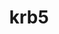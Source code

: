 ---
title: "krb5"
layout: cache
categories: [package, develop]
meta: {"compilers": ["apple-clang@16.0.0", "gcc@10.5.0", "gcc@11.1.0", "gcc@11.4.0", "gcc@12.3.0", "gcc@12.4.0", "gcc@13.2.0", "gcc@13.3.0", "gcc@7.3.1", "gcc@7.5.0", "intel-oneapi-compilers@2024.1.0", "intel-oneapi-compilers@2025.1.0"], "num_specs": 236, "num_specs_by_stack": {"aws-pcluster-neoverse_v1": 13, "aws-pcluster-x86_64_v4": 39, "build_systems": 11, "data-vis-sdk": 11, "developer-tools-aarch64-linux-gnu": 11, "developer-tools-darwin": 10, "developer-tools-x86_64_v3-linux-gnu": 11, "e4s": 11, "e4s-neoverse-v2": 11, "e4s-oneapi": 13, "e4s-rocm-external": 11, "hep": 11, "ml-darwin-aarch64-mps": 10, "ml-linux-aarch64-cpu": 11, "ml-linux-aarch64-cuda": 11, "ml-linux-x86_64-cpu": 11, "ml-linux-x86_64-cuda": 11, "ml-linux-x86_64-rocm": 11, "radiuss": 11, "radiuss-aws": 22, "radiuss-aws-aarch64": 40, "root": 236, "tutorial": 22}, "oss": ["amzn2", "centos7", "rhel8", "sequoia", "ubuntu18.04", "ubuntu20.04", "ubuntu22.04", "ubuntu24.04"], "platforms": ["darwin", "linux"], "stacks": ["aws-pcluster-neoverse_v1", "aws-pcluster-x86_64_v4", "build_systems", "data-vis-sdk", "developer-tools-aarch64-linux-gnu", "developer-tools-darwin", "developer-tools-x86_64_v3-linux-gnu", "e4s", "e4s-neoverse-v2", "e4s-oneapi", "e4s-rocm-external", "hep", "ml-darwin-aarch64-mps", "ml-linux-aarch64-cpu", "ml-linux-aarch64-cuda", "ml-linux-x86_64-cpu", "ml-linux-x86_64-cuda", "ml-linux-x86_64-rocm", "radiuss", "radiuss-aws", "radiuss-aws-aarch64", "root", "tutorial"], "targets": ["aarch64", "neoverse_v1", "neoverse_v2", "x86_64_v3", "x86_64_v4"], "versions": ["1.21.3"]}
spec_details: [{"compiler": "intel-oneapi-compilers@2024.1.0", "hash": "22icrfftku3pnm4e3zh5xdjuwrb4edbk", "os": "amzn2", "platform": "linux", "size": "-", "stacks": ["aws-pcluster-x86_64_v4", "root"], "target": "x86_64_v4", "variants": ["build_system=autotools", "+shared"], "versions": ["1.21.3"]}, {"compiler": "gcc@7.3.1", "hash": "2djaimg7vjghmjfk4jvtphg6jhvwl7dx", "os": "amzn2", "platform": "linux", "size": "-", "stacks": ["radiuss-aws", "root"], "target": "x86_64_v3", "variants": ["build_system=autotools", "+shared"], "versions": ["1.21.3"]}, {"compiler": "gcc@7.3.1", "hash": "2enanblxg4wzat4hwzhlplmuualsqu3m", "os": "amzn2", "platform": "linux", "size": "-", "stacks": ["radiuss-aws", "root"], "target": "x86_64_v3", "variants": ["build_system=autotools", "+shared"], "versions": ["1.21.3"]}, {"compiler": "apple-clang@16.0.0", "hash": "2kyrq2ahgdnwwfb5qoivpaf37d2e2rkm", "os": "sequoia", "platform": "darwin", "size": "-", "stacks": ["developer-tools-darwin", "ml-darwin-aarch64-mps", "root"], "target": "aarch64", "variants": ["build_system=autotools", "+shared"], "versions": ["1.21.3"]}, {"compiler": "gcc@13.2.0", "hash": "2taa2s273zmvo5yry4kphqth5q5p25di", "os": "ubuntu24.04", "platform": "linux", "size": "-", "stacks": ["ml-linux-x86_64-cpu", "ml-linux-x86_64-cuda", "ml-linux-x86_64-rocm", "root"], "target": "x86_64_v3", "variants": ["build_system=autotools", "+shared"], "versions": ["1.21.3"]}, {"compiler": "gcc@13.3.0", "hash": "2wti5p235twsysyfzqnqdypuawwmpqkw", "os": "rhel8", "platform": "linux", "size": "-", "stacks": ["developer-tools-aarch64-linux-gnu", "root"], "target": "aarch64", "variants": ["build_system=autotools", "+shared"], "versions": ["1.21.3"]}, {"compiler": "gcc@7.3.1", "hash": "32fs2srgojgycn25z2kdoqs4wtu62plt", "os": "amzn2", "platform": "linux", "size": "-", "stacks": ["radiuss-aws-aarch64", "root"], "target": "aarch64", "variants": ["build_system=autotools", "+shared"], "versions": ["1.21.3"]}, {"compiler": "gcc@13.2.0", "hash": "335gqsszmrec6yqzrzn5ernf6wnjr6tx", "os": "ubuntu24.04", "platform": "linux", "size": "-", "stacks": ["ml-linux-x86_64-cpu", "ml-linux-x86_64-cuda", "ml-linux-x86_64-rocm", "root"], "target": "x86_64_v3", "variants": ["build_system=autotools", "+shared"], "versions": ["1.21.3"]}, {"compiler": "gcc@11.4.0", "hash": "34tbjsiraywevsalnv75w3cq7ipmxluz", "os": "ubuntu22.04", "platform": "linux", "size": "-", "stacks": ["e4s", "e4s-rocm-external", "hep", "root", "tutorial"], "target": "x86_64_v3", "variants": ["build_system=autotools", "+shared"], "versions": ["1.21.3"]}, {"compiler": "intel-oneapi-compilers@2024.1.0", "hash": "3byls4vucspoodq36agz3laniljlr5yv", "os": "amzn2", "platform": "linux", "size": "-", "stacks": ["aws-pcluster-x86_64_v4", "root"], "target": "x86_64_v3", "variants": ["build_system=autotools", "+shared"], "versions": ["1.21.3"]}, {"compiler": "intel-oneapi-compilers@2024.1.0", "hash": "3gde6i5f44qv77f5s2lvbdpfksxyoxqq", "os": "amzn2", "platform": "linux", "size": "-", "stacks": ["aws-pcluster-x86_64_v4", "root"], "target": "x86_64_v3", "variants": ["build_system=autotools", "+shared"], "versions": ["1.21.3"]}, {"compiler": "gcc@7.3.1", "hash": "3omkd5s3mcnxdjo4jnobqublacw23hdt", "os": "amzn2", "platform": "linux", "size": "-", "stacks": ["radiuss-aws", "root"], "target": "x86_64_v3", "variants": ["build_system=autotools", "+shared"], "versions": ["1.21.3"]}, {"compiler": "apple-clang@16.0.0", "hash": "3pfqoyb2cowvvdetpm7e5u7aclxjy7ab", "os": "sequoia", "platform": "darwin", "size": "-", "stacks": ["developer-tools-darwin", "ml-darwin-aarch64-mps", "root"], "target": "aarch64", "variants": ["build_system=autotools", "+shared"], "versions": ["1.21.3"]}, {"compiler": "apple-clang@16.0.0", "hash": "3pn7xq2eg3kbmuyvwtzbratxxrkzxkes", "os": "sequoia", "platform": "darwin", "size": "-", "stacks": ["developer-tools-darwin", "ml-darwin-aarch64-mps", "root"], "target": "aarch64", "variants": ["build_system=autotools", "+shared"], "versions": ["1.21.3"]}, {"compiler": "gcc@11.1.0", "hash": "3tgyrwhsihl7ch5uy6v5wph5erlg4h5e", "os": "ubuntu20.04", "platform": "linux", "size": "-", "stacks": ["data-vis-sdk", "root"], "target": "x86_64_v3", "variants": ["build_system=autotools", "+shared"], "versions": ["1.21.3"]}, {"compiler": "gcc@10.5.0", "hash": "3uym5d33gfkqggf2djyw6nwr2w7jwker", "os": "centos7", "platform": "linux", "size": "-", "stacks": ["developer-tools-x86_64_v3-linux-gnu", "root"], "target": "x86_64_v3", "variants": ["build_system=autotools", "+shared"], "versions": ["1.21.3"]}, {"compiler": "gcc@12.3.0", "hash": "3yakwd5xwad7i4mbbf4ssn6rpkno3ikh", "os": "ubuntu22.04", "platform": "linux", "size": "-", "stacks": ["root", "tutorial"], "target": "x86_64_v3", "variants": ["build_system=autotools", "+shared"], "versions": ["1.21.3"]}, {"compiler": "gcc@13.3.0", "hash": "3ybqmfrzxffhlpdobdqz6d2e5dti2e3f", "os": "rhel8", "platform": "linux", "size": "-", "stacks": ["developer-tools-aarch64-linux-gnu", "root"], "target": "aarch64", "variants": ["build_system=autotools", "+shared"], "versions": ["1.21.3"]}, {"compiler": "gcc@12.4.0", "hash": "3zds3yvxunzwjnxgh6aiynxv5igyts6x", "os": "amzn2", "platform": "linux", "size": "-", "stacks": ["aws-pcluster-neoverse_v1", "root"], "target": "neoverse_v1", "variants": ["build_system=autotools", "+shared"], "versions": ["1.21.3"]}, {"compiler": "gcc@13.3.0", "hash": "4ica7qeuifuzyxnw4224qds3hiv5fafg", "os": "rhel8", "platform": "linux", "size": "-", "stacks": ["developer-tools-aarch64-linux-gnu", "root"], "target": "aarch64", "variants": ["build_system=autotools", "+shared"], "versions": ["1.21.3"]}, {"compiler": "gcc@11.1.0", "hash": "4lm2joykpnnaa7ycg7h325fzuvla7dlh", "os": "ubuntu20.04", "platform": "linux", "size": "-", "stacks": ["data-vis-sdk", "root"], "target": "x86_64_v3", "variants": ["build_system=autotools", "+shared"], "versions": ["1.21.3"]}, {"compiler": "gcc@10.5.0", "hash": "4mpovd6bqudpyvrb5a6jyxyihxupd7xc", "os": "centos7", "platform": "linux", "size": "-", "stacks": ["developer-tools-x86_64_v3-linux-gnu", "root"], "target": "x86_64_v3", "variants": ["build_system=autotools", "+shared"], "versions": ["1.21.3"]}, {"compiler": "gcc@7.3.1", "hash": "4nfwtzbc53rgzb3xct2ghyjzrzuak3wy", "os": "amzn2", "platform": "linux", "size": "-", "stacks": ["radiuss-aws-aarch64", "root"], "target": "aarch64", "variants": ["build_system=autotools", "+shared"], "versions": ["1.21.3"]}, {"compiler": "gcc@7.3.1", "hash": "4u42ftbd627wcsoabi26jtk7vafrgxo7", "os": "amzn2", "platform": "linux", "size": "-", "stacks": ["radiuss-aws", "root"], "target": "x86_64_v3", "variants": ["build_system=autotools", "+shared"], "versions": ["1.21.3"]}, {"compiler": "intel-oneapi-compilers@2024.1.0", "hash": "4v7bztjdrjymagma4heisth3m4pmvdxx", "os": "amzn2", "platform": "linux", "size": "-", "stacks": ["aws-pcluster-x86_64_v4", "root"], "target": "x86_64_v3", "variants": ["build_system=autotools", "+shared"], "versions": ["1.21.3"]}, {"compiler": "apple-clang@16.0.0", "hash": "4vjw3qhjgelum7aceod4paqa6qlxbpju", "os": "sequoia", "platform": "darwin", "size": "-", "stacks": ["developer-tools-darwin", "ml-darwin-aarch64-mps", "root"], "target": "aarch64", "variants": ["build_system=autotools", "+shared"], "versions": ["1.21.3"]}, {"compiler": "gcc@7.5.0", "hash": "5bj6yj7lpavammob6e4nqxsnwuyjdpd2", "os": "ubuntu18.04", "platform": "linux", "size": "-", "stacks": ["build_systems", "radiuss", "root"], "target": "x86_64_v3", "variants": ["build_system=autotools", "+shared"], "versions": ["1.21.3"]}, {"compiler": "gcc@7.3.1", "hash": "5dahdwi7hkzz45gfkfoeqqxzfecff4xe", "os": "amzn2", "platform": "linux", "size": "-", "stacks": ["radiuss-aws-aarch64", "root"], "target": "aarch64", "variants": ["build_system=autotools", "+shared"], "versions": ["1.21.3"]}, {"compiler": "gcc@7.3.1", "hash": "5khnjonodr2f6inrvv2me72bpcef4lgi", "os": "amzn2", "platform": "linux", "size": "-", "stacks": ["radiuss-aws", "root"], "target": "x86_64_v3", "variants": ["build_system=autotools", "+shared"], "versions": ["1.21.3"]}, {"compiler": "gcc@7.3.1", "hash": "5krnxg7idc3ixzvajylpvtfq4zxcpbgu", "os": "amzn2", "platform": "linux", "size": "-", "stacks": ["radiuss-aws-aarch64", "root"], "target": "aarch64", "variants": ["build_system=autotools", "+shared"], "versions": ["1.21.3"]}, {"compiler": "gcc@7.3.1", "hash": "5mcdxeedlnhrshbnbpuxvkqbdveypsrg", "os": "amzn2", "platform": "linux", "size": "-", "stacks": ["radiuss-aws-aarch64", "root"], "target": "aarch64", "variants": ["build_system=autotools", "+shared"], "versions": ["1.21.3"]}, {"compiler": "gcc@13.2.0", "hash": "5wq3lbbttr3zyo7rxrmm2hxw5s6m2oe5", "os": "ubuntu24.04", "platform": "linux", "size": "-", "stacks": ["ml-linux-x86_64-cpu", "ml-linux-x86_64-cuda", "ml-linux-x86_64-rocm", "root"], "target": "x86_64_v3", "variants": ["build_system=autotools", "+shared"], "versions": ["1.21.3"]}, {"compiler": "gcc@13.2.0", "hash": "5ygxj6uhoit2xds3ukm6m43cijun5yyc", "os": "ubuntu24.04", "platform": "linux", "size": "-", "stacks": ["ml-linux-aarch64-cpu", "ml-linux-aarch64-cuda", "root"], "target": "aarch64", "variants": ["build_system=autotools", "+shared"], "versions": ["1.21.3"]}, {"compiler": "intel-oneapi-compilers@2024.1.0", "hash": "6avu76do5a4mgg3da63bfefdyvqg7rhf", "os": "amzn2", "platform": "linux", "size": "-", "stacks": ["aws-pcluster-x86_64_v4", "root"], "target": "x86_64_v4", "variants": ["build_system=autotools", "+shared"], "versions": ["1.21.3"]}, {"compiler": "intel-oneapi-compilers@2024.1.0", "hash": "6azpdxppwexp3kkheyssodiltjgh7347", "os": "amzn2", "platform": "linux", "size": "-", "stacks": ["aws-pcluster-x86_64_v4", "root"], "target": "x86_64_v3", "variants": ["build_system=autotools", "+shared"], "versions": ["1.21.3"]}, {"compiler": "gcc@11.1.0", "hash": "6cgkcx556wsb5rhpev4vpzqybpb5ljj6", "os": "ubuntu20.04", "platform": "linux", "size": "-", "stacks": ["data-vis-sdk", "root"], "target": "x86_64_v3", "variants": ["build_system=autotools", "+shared"], "versions": ["1.21.3"]}, {"compiler": "intel-oneapi-compilers@2024.1.0", "hash": "6dztphrf3dyulpsrvf5yo36nodpfehb7", "os": "amzn2", "platform": "linux", "size": "-", "stacks": ["aws-pcluster-x86_64_v4", "root"], "target": "x86_64_v3", "variants": ["build_system=autotools", "+shared"], "versions": ["1.21.3"]}, {"compiler": "gcc@12.3.0", "hash": "6eqvmfoq3kkcgjnrivmv67ktr25y2wry", "os": "ubuntu22.04", "platform": "linux", "size": "-", "stacks": ["root", "tutorial"], "target": "x86_64_v3", "variants": ["build_system=autotools", "+shared"], "versions": ["1.21.3"]}, {"compiler": "gcc@10.5.0", "hash": "6eyrmgx3syrmjrw6xf23emaautgn375w", "os": "centos7", "platform": "linux", "size": "-", "stacks": ["developer-tools-x86_64_v3-linux-gnu", "root"], "target": "x86_64_v3", "variants": ["build_system=autotools", "+shared"], "versions": ["1.21.3"]}, {"compiler": "gcc@7.3.1", "hash": "6hdicurd5hhbn23wt426bgv2qt6obfd7", "os": "amzn2", "platform": "linux", "size": "-", "stacks": ["radiuss-aws-aarch64", "root"], "target": "aarch64", "variants": ["build_system=autotools", "+shared"], "versions": ["1.21.3"]}, {"compiler": "gcc@7.3.1", "hash": "6sk2n54thu6fizaouhvii76bed5qzuuo", "os": "amzn2", "platform": "linux", "size": "-", "stacks": ["radiuss-aws", "root"], "target": "x86_64_v3", "variants": ["build_system=autotools", "+shared"], "versions": ["1.21.3"]}, {"compiler": "gcc@10.5.0", "hash": "6tdkj6ytmlpmtsdg5dx2jlmwk2gjkedg", "os": "centos7", "platform": "linux", "size": "-", "stacks": ["developer-tools-x86_64_v3-linux-gnu", "root"], "target": "x86_64_v3", "variants": ["build_system=autotools", "+shared"], "versions": ["1.21.3"]}, {"compiler": "gcc@7.3.1", "hash": "6vpmzxjfzobrkxdego56wv44sbkes7v6", "os": "amzn2", "platform": "linux", "size": "-", "stacks": ["radiuss-aws-aarch64", "root"], "target": "aarch64", "variants": ["build_system=autotools", "+shared"], "versions": ["1.21.3"]}, {"compiler": "intel-oneapi-compilers@2025.1.0", "hash": "72fw3wsfqe6opcwdwbygzdhistac326c", "os": "ubuntu22.04", "platform": "linux", "size": "-", "stacks": ["e4s-oneapi", "root"], "target": "x86_64_v3", "variants": ["build_system=autotools", "+shared"], "versions": ["1.21.3"]}, {"compiler": "gcc@7.3.1", "hash": "756oxkupnz5jrdua3dhycc6lslgw3frw", "os": "amzn2", "platform": "linux", "size": "-", "stacks": ["radiuss-aws-aarch64", "root"], "target": "aarch64", "variants": ["build_system=autotools", "+shared"], "versions": ["1.21.3"]}, {"compiler": "gcc@7.3.1", "hash": "75qcc6tfz42lr5le4bvmiiwgmq7xwmlq", "os": "amzn2", "platform": "linux", "size": "-", "stacks": ["radiuss-aws-aarch64", "root"], "target": "aarch64", "variants": ["build_system=autotools", "+shared"], "versions": ["1.21.3"]}, {"compiler": "gcc@10.5.0", "hash": "7cb64yidrbu6zhsyi2uj6cbhyqriu7vo", "os": "centos7", "platform": "linux", "size": "-", "stacks": ["developer-tools-x86_64_v3-linux-gnu", "root"], "target": "x86_64_v3", "variants": ["build_system=autotools", "+shared"], "versions": ["1.21.3"]}, {"compiler": "gcc@11.4.0", "hash": "7dt2qtauiomjhzhcg6zvga2gi3ioo6cq", "os": "ubuntu22.04", "platform": "linux", "size": "-", "stacks": ["e4s", "e4s-rocm-external", "hep", "root", "tutorial"], "target": "x86_64_v3", "variants": ["build_system=autotools", "+shared"], "versions": ["1.21.3"]}, {"compiler": "gcc@7.3.1", "hash": "7du7eikpwsg6y7d6zinerbqbdaox3f52", "os": "amzn2", "platform": "linux", "size": "-", "stacks": ["radiuss-aws-aarch64", "root"], "target": "aarch64", "variants": ["build_system=autotools", "+shared"], "versions": ["1.21.3"]}, {"compiler": "gcc@13.2.0", "hash": "7e636j3a2mstvfxkwu6lrx4vev5zsyrr", "os": "ubuntu24.04", "platform": "linux", "size": "-", "stacks": ["ml-linux-aarch64-cpu", "ml-linux-aarch64-cuda", "root"], "target": "aarch64", "variants": ["build_system=autotools", "+shared"], "versions": ["1.21.3"]}, {"compiler": "gcc@11.1.0", "hash": "7fak7iufpg33dhipn7s573zsynyoja6g", "os": "ubuntu20.04", "platform": "linux", "size": "-", "stacks": ["data-vis-sdk", "root"], "target": "x86_64_v3", "variants": ["build_system=autotools", "+shared"], "versions": ["1.21.3"]}, {"compiler": "gcc@12.4.0", "hash": "7fv4aelrgv7br5jq62jmyqiz3wpybbz5", "os": "amzn2", "platform": "linux", "size": "-", "stacks": ["aws-pcluster-neoverse_v1", "root"], "target": "neoverse_v1", "variants": ["build_system=autotools", "+shared"], "versions": ["1.21.3"]}, {"compiler": "gcc@7.5.0", "hash": "7gadrwtbkapqbsev4tf2eqes3huqcfta", "os": "ubuntu18.04", "platform": "linux", "size": "-", "stacks": ["build_systems", "radiuss", "root"], "target": "x86_64_v3", "variants": ["build_system=autotools", "+shared"], "versions": ["1.21.3"]}, {"compiler": "intel-oneapi-compilers@2024.1.0", "hash": "7l3pyy43on7uohb6psbj7xa3wrmimy7q", "os": "amzn2", "platform": "linux", "size": "-", "stacks": ["aws-pcluster-x86_64_v4", "root"], "target": "x86_64_v4", "variants": ["build_system=autotools", "+shared"], "versions": ["1.21.3"]}, {"compiler": "gcc@12.4.0", "hash": "7of3bm7tqtvqgaloy6vbr3isl24423tz", "os": "amzn2", "platform": "linux", "size": "-", "stacks": ["aws-pcluster-neoverse_v1", "root"], "target": "neoverse_v1", "variants": ["build_system=autotools", "+shared"], "versions": ["1.21.3"]}, {"compiler": "gcc@11.4.0", "hash": "ad3q74y6vqekvobpi2es5vex6rweioaj", "os": "ubuntu22.04", "platform": "linux", "size": "-", "stacks": ["e4s", "e4s-rocm-external", "hep", "root", "tutorial"], "target": "x86_64_v3", "variants": ["build_system=autotools", "+shared"], "versions": ["1.21.3"]}, {"compiler": "intel-oneapi-compilers@2025.1.0", "hash": "afd7xcht75x7tjctmwcvcmlhzt5hn2gz", "os": "ubuntu22.04", "platform": "linux", "size": "-", "stacks": ["e4s-oneapi", "root"], "target": "x86_64_v3", "variants": ["build_system=autotools", "+shared"], "versions": ["1.21.3"]}, {"compiler": "gcc@7.3.1", "hash": "ag7v7aiix7d64owhji3mu4n7qkzbnsow", "os": "amzn2", "platform": "linux", "size": "-", "stacks": ["radiuss-aws", "root"], "target": "x86_64_v3", "variants": ["build_system=autotools", "+shared"], "versions": ["1.21.3"]}, {"compiler": "intel-oneapi-compilers@2024.1.0", "hash": "aihqkt4b3npe7iojyvfoevlhjpu5rilv", "os": "amzn2", "platform": "linux", "size": "-", "stacks": ["aws-pcluster-x86_64_v4", "root"], "target": "x86_64_v3", "variants": ["build_system=autotools", "+shared"], "versions": ["1.21.3"]}, {"compiler": "gcc@12.3.0", "hash": "b7bnfdvbsux7yape4nqwxxugyhocu6fv", "os": "ubuntu22.04", "platform": "linux", "size": "-", "stacks": ["root", "tutorial"], "target": "x86_64_v3", "variants": ["build_system=autotools", "+shared"], "versions": ["1.21.3"]}, {"compiler": "gcc@7.5.0", "hash": "bdnekzz3cqd4n5uj2pdzwzs2yl44f2fb", "os": "ubuntu18.04", "platform": "linux", "size": "-", "stacks": ["build_systems", "radiuss", "root"], "target": "x86_64_v3", "variants": ["build_system=autotools", "+shared"], "versions": ["1.21.3"]}, {"compiler": "gcc@7.3.1", "hash": "bilt4x3ekt4sq2gjq7wontwj7ctexlly", "os": "amzn2", "platform": "linux", "size": "-", "stacks": ["radiuss-aws-aarch64", "root"], "target": "aarch64", "variants": ["build_system=autotools", "+shared"], "versions": ["1.21.3"]}, {"compiler": "gcc@7.3.1", "hash": "bn7awt7fizx55vwktnb6vllnexa3b4qk", "os": "amzn2", "platform": "linux", "size": "-", "stacks": ["radiuss-aws-aarch64", "root"], "target": "aarch64", "variants": ["build_system=autotools", "+shared"], "versions": ["1.21.3"]}, {"compiler": "gcc@11.4.0", "hash": "bs7haiwapxm5hcyu2rwwopf7ig56g756", "os": "ubuntu22.04", "platform": "linux", "size": "-", "stacks": ["e4s", "e4s-rocm-external", "hep", "root", "tutorial"], "target": "x86_64_v3", "variants": ["build_system=autotools", "+shared"], "versions": ["1.21.3"]}, {"compiler": "intel-oneapi-compilers@2024.1.0", "hash": "bwaijfb7rw4rwtwapq3es56z5zffae2l", "os": "amzn2", "platform": "linux", "size": "-", "stacks": ["aws-pcluster-x86_64_v4", "root"], "target": "x86_64_v3", "variants": ["build_system=autotools", "+shared"], "versions": ["1.21.3"]}, {"compiler": "gcc@7.3.1", "hash": "byc3itijbt27bza233gta7j5l3tv5e5v", "os": "amzn2", "platform": "linux", "size": "-", "stacks": ["radiuss-aws-aarch64", "root"], "target": "aarch64", "variants": ["build_system=autotools", "+shared"], "versions": ["1.21.3"]}, {"compiler": "gcc@7.3.1", "hash": "bzzaehlqhv54kywutkggdb7mvagepsxm", "os": "amzn2", "platform": "linux", "size": "-", "stacks": ["radiuss-aws-aarch64", "root"], "target": "aarch64", "variants": ["build_system=autotools", "+shared"], "versions": ["1.21.3"]}, {"compiler": "gcc@7.5.0", "hash": "c5wmel6fwskajweksmtrck4bfey27xct", "os": "ubuntu18.04", "platform": "linux", "size": "-", "stacks": ["build_systems", "radiuss", "root"], "target": "x86_64_v3", "variants": ["build_system=autotools", "+shared"], "versions": ["1.21.3"]}, {"compiler": "gcc@12.4.0", "hash": "ccltcwqiigtutx2t356v4kdr24xqgwse", "os": "amzn2", "platform": "linux", "size": "-", "stacks": ["aws-pcluster-neoverse_v1", "root"], "target": "neoverse_v1", "variants": ["build_system=autotools", "+shared"], "versions": ["1.21.3"]}, {"compiler": "gcc@13.2.0", "hash": "cggv72ksinudbappob6icztl3f2dkivf", "os": "ubuntu24.04", "platform": "linux", "size": "-", "stacks": ["ml-linux-aarch64-cpu", "ml-linux-aarch64-cuda", "root"], "target": "aarch64", "variants": ["build_system=autotools", "+shared"], "versions": ["1.21.3"]}, {"compiler": "gcc@11.4.0", "hash": "ckbrqkmvvz3sda2zq6li2bmqr45xf7h7", "os": "ubuntu22.04", "platform": "linux", "size": "-", "stacks": ["e4s", "e4s-rocm-external", "hep", "root", "tutorial"], "target": "x86_64_v3", "variants": ["build_system=autotools", "+shared"], "versions": ["1.21.3"]}, {"compiler": "gcc@13.2.0", "hash": "ckz2xul6dzka22h3qsdprvd33xpy6jdc", "os": "ubuntu24.04", "platform": "linux", "size": "-", "stacks": ["ml-linux-aarch64-cpu", "ml-linux-aarch64-cuda", "root"], "target": "aarch64", "variants": ["build_system=autotools", "+shared"], "versions": ["1.21.3"]}, {"compiler": "gcc@13.2.0", "hash": "cmywh627lgeu5qm4sbjtlzcgxgbd4rry", "os": "ubuntu24.04", "platform": "linux", "size": "-", "stacks": ["ml-linux-aarch64-cpu", "ml-linux-aarch64-cuda", "root"], "target": "aarch64", "variants": ["build_system=autotools", "+shared"], "versions": ["1.21.3"]}, {"compiler": "intel-oneapi-compilers@2024.1.0", "hash": "cowuurpsp2vimyqz6zpdxqw3stsooy4u", "os": "amzn2", "platform": "linux", "size": "-", "stacks": ["aws-pcluster-x86_64_v4", "root"], "target": "x86_64_v3", "variants": ["build_system=autotools", "+shared"], "versions": ["1.21.3"]}, {"compiler": "gcc@13.2.0", "hash": "cp4esab5rwkj7nrfttxhylvmtjmc53pj", "os": "ubuntu24.04", "platform": "linux", "size": "-", "stacks": ["ml-linux-aarch64-cpu", "ml-linux-aarch64-cuda", "root"], "target": "aarch64", "variants": ["build_system=autotools", "+shared"], "versions": ["1.21.3"]}, {"compiler": "gcc@7.3.1", "hash": "cuix6mdic7hqqglscv6zzijramftfq5p", "os": "amzn2", "platform": "linux", "size": "-", "stacks": ["radiuss-aws-aarch64", "root"], "target": "aarch64", "variants": ["build_system=autotools", "+shared"], "versions": ["1.21.3"]}, {"compiler": "intel-oneapi-compilers@2024.1.0", "hash": "dvfwt44i7xlnqmx36wly7fdotr4uwz6i", "os": "amzn2", "platform": "linux", "size": "-", "stacks": ["aws-pcluster-x86_64_v4", "root"], "target": "x86_64_v3", "variants": ["build_system=autotools", "+shared"], "versions": ["1.21.3"]}, {"compiler": "gcc@7.3.1", "hash": "dwlxdg7xtttuivi3zteop7izqim5wjuw", "os": "amzn2", "platform": "linux", "size": "-", "stacks": ["radiuss-aws", "root"], "target": "x86_64_v3", "variants": ["build_system=autotools", "+shared"], "versions": ["1.21.3"]}, {"compiler": "gcc@12.4.0", "hash": "e2lzv2pz3j5yhjf2j7l57eqy7p45cgoh", "os": "amzn2", "platform": "linux", "size": "-", "stacks": ["aws-pcluster-neoverse_v1", "root"], "target": "neoverse_v1", "variants": ["build_system=autotools", "+shared"], "versions": ["1.21.3"]}, {"compiler": "gcc@7.3.1", "hash": "ecvpfbaetukth4touf4yrsfntvg6cb3o", "os": "amzn2", "platform": "linux", "size": "-", "stacks": ["radiuss-aws-aarch64", "root"], "target": "aarch64", "variants": ["build_system=autotools", "+shared"], "versions": ["1.21.3"]}, {"compiler": "gcc@10.5.0", "hash": "ednz76t2ulfrcuhflgse23fi4hsciizl", "os": "centos7", "platform": "linux", "size": "-", "stacks": ["developer-tools-x86_64_v3-linux-gnu", "root"], "target": "x86_64_v3", "variants": ["build_system=autotools", "+shared"], "versions": ["1.21.3"]}, {"compiler": "gcc@7.3.1", "hash": "egrvrarthwmyjibmi2sz5z6xdmk2fgag", "os": "amzn2", "platform": "linux", "size": "-", "stacks": ["radiuss-aws-aarch64", "root"], "target": "aarch64", "variants": ["build_system=autotools", "+shared"], "versions": ["1.21.3"]}, {"compiler": "gcc@11.4.0", "hash": "emnpvzticeqpvqvlvpkskleqq4xsqxto", "os": "ubuntu22.04", "platform": "linux", "size": "-", "stacks": ["e4s", "e4s-rocm-external", "hep", "root", "tutorial"], "target": "x86_64_v3", "variants": ["build_system=autotools", "+shared"], "versions": ["1.21.3"]}, {"compiler": "gcc@7.3.1", "hash": "exjrmsydvzc4zxslnq7p6cpkg6iwn2y4", "os": "amzn2", "platform": "linux", "size": "-", "stacks": ["radiuss-aws-aarch64", "root"], "target": "aarch64", "variants": ["build_system=autotools", "+shared"], "versions": ["1.21.3"]}, {"compiler": "gcc@7.3.1", "hash": "fkyvnkieqb3myjkclg4ny7ygqjztgtru", "os": "amzn2", "platform": "linux", "size": "-", "stacks": ["radiuss-aws-aarch64", "root"], "target": "aarch64", "variants": ["build_system=autotools", "+shared"], "versions": ["1.21.3"]}, {"compiler": "gcc@11.1.0", "hash": "fo3fcc7lm4jiqmoxooyoglieajpzjpkc", "os": "ubuntu20.04", "platform": "linux", "size": "-", "stacks": ["data-vis-sdk", "root"], "target": "x86_64_v3", "variants": ["build_system=autotools", "+shared"], "versions": ["1.21.3"]}, {"compiler": "gcc@12.4.0", "hash": "fp6cg3jdm4e6wnujkd2x6qpjlsvfv4hk", "os": "amzn2", "platform": "linux", "size": "-", "stacks": ["aws-pcluster-neoverse_v1", "root"], "target": "neoverse_v1", "variants": ["build_system=autotools", "+shared"], "versions": ["1.21.3"]}, {"compiler": "gcc@7.3.1", "hash": "fun5jmi6to5iccjrqnb7b6isbtl5yuxg", "os": "amzn2", "platform": "linux", "size": "-", "stacks": ["radiuss-aws-aarch64", "root"], "target": "aarch64", "variants": ["build_system=autotools", "+shared"], "versions": ["1.21.3"]}, {"compiler": "intel-oneapi-compilers@2024.1.0", "hash": "fv5lnv35uiy7f4pw24cu6yh3wuyty6uw", "os": "amzn2", "platform": "linux", "size": "-", "stacks": ["aws-pcluster-x86_64_v4", "root"], "target": "x86_64_v4", "variants": ["build_system=autotools", "+shared"], "versions": ["1.21.3"]}, {"compiler": "gcc@10.5.0", "hash": "fxjicijwh6iioeorbaor6dch4h6kfoop", "os": "centos7", "platform": "linux", "size": "-", "stacks": ["developer-tools-x86_64_v3-linux-gnu", "root"], "target": "x86_64_v3", "variants": ["build_system=autotools", "+shared"], "versions": ["1.21.3"]}, {"compiler": "intel-oneapi-compilers@2024.1.0", "hash": "fzjosyjuv7e4lqubiamry7bn5qkcoisj", "os": "amzn2", "platform": "linux", "size": "-", "stacks": ["aws-pcluster-x86_64_v4", "root"], "target": "x86_64_v4", "variants": ["build_system=autotools", "+shared"], "versions": ["1.21.3"]}, {"compiler": "gcc@13.3.0", "hash": "gc7t4jaew53yesk74aqxdgduiav6jjv5", "os": "rhel8", "platform": "linux", "size": "-", "stacks": ["developer-tools-aarch64-linux-gnu", "root"], "target": "aarch64", "variants": ["build_system=autotools", "+shared"], "versions": ["1.21.3"]}, {"compiler": "gcc@7.5.0", "hash": "gcowspevtrhhmbxssmetsjo4oiajmwqa", "os": "ubuntu18.04", "platform": "linux", "size": "-", "stacks": ["build_systems", "radiuss", "root"], "target": "x86_64_v3", "variants": ["build_system=autotools", "+shared"], "versions": ["1.21.3"]}, {"compiler": "apple-clang@16.0.0", "hash": "gfj25476f4yuynnpaap67smmm2ot5plu", "os": "sequoia", "platform": "darwin", "size": "-", "stacks": ["developer-tools-darwin", "ml-darwin-aarch64-mps", "root"], "target": "aarch64", "variants": ["build_system=autotools", "+shared"], "versions": ["1.21.3"]}, {"compiler": "gcc@13.3.0", "hash": "gg2mytvdrxgbv2fp4nbsdifvmofupfhd", "os": "rhel8", "platform": "linux", "size": "-", "stacks": ["developer-tools-aarch64-linux-gnu", "root"], "target": "aarch64", "variants": ["build_system=autotools", "+shared"], "versions": ["1.21.3"]}, {"compiler": "gcc@12.3.0", "hash": "gjucfb5pmw4zwmhqvubsdkhau6nupfyx", "os": "ubuntu22.04", "platform": "linux", "size": "-", "stacks": ["root", "tutorial"], "target": "x86_64_v3", "variants": ["build_system=autotools", "+shared"], "versions": ["1.21.3"]}, {"compiler": "gcc@13.2.0", "hash": "gr5mh7qy7bmgs53275pfm2lyvocuchwt", "os": "ubuntu24.04", "platform": "linux", "size": "-", "stacks": ["ml-linux-aarch64-cpu", "ml-linux-aarch64-cuda", "root"], "target": "aarch64", "variants": ["build_system=autotools", "+shared"], "versions": ["1.21.3"]}, {"compiler": "gcc@12.3.0", "hash": "grgzrjxqfkacmftyturgvtxgr3c73fjj", "os": "ubuntu22.04", "platform": "linux", "size": "-", "stacks": ["root", "tutorial"], "target": "x86_64_v3", "variants": ["build_system=autotools", "+shared"], "versions": ["1.21.3"]}, {"compiler": "gcc@7.3.1", "hash": "gxohk63aaly3ngrfbs5crklcltx5rkod", "os": "amzn2", "platform": "linux", "size": "-", "stacks": ["radiuss-aws", "root"], "target": "x86_64_v3", "variants": ["build_system=autotools", "+shared"], "versions": ["1.21.3"]}, {"compiler": "apple-clang@16.0.0", "hash": "gydkghnouxyxovqxdgoxk5w33v7tadlg", "os": "sequoia", "platform": "darwin", "size": "-", "stacks": ["developer-tools-darwin", "ml-darwin-aarch64-mps", "root"], "target": "aarch64", "variants": ["build_system=autotools", "+shared"], "versions": ["1.21.3"]}, {"compiler": "gcc@7.5.0", "hash": "h47av3x2fqdaurj4yi46te6utnazgdxo", "os": "ubuntu18.04", "platform": "linux", "size": "-", "stacks": ["build_systems", "radiuss", "root"], "target": "x86_64_v3", "variants": ["build_system=autotools", "+shared"], "versions": ["1.21.3"]}, {"compiler": "gcc@7.3.1", "hash": "h4m3gxfeajvphgmmhgpfhxrrxccw6cgz", "os": "amzn2", "platform": "linux", "size": "-", "stacks": ["radiuss-aws-aarch64", "root"], "target": "aarch64", "variants": ["build_system=autotools", "+shared"], "versions": ["1.21.3"]}, {"compiler": "gcc@7.5.0", "hash": "h57rxkv3anesaqliyaqka4dfmcm26ewh", "os": "ubuntu18.04", "platform": "linux", "size": "-", "stacks": ["build_systems", "radiuss", "root"], "target": "x86_64_v3", "variants": ["build_system=autotools", "+shared"], "versions": ["1.21.3"]}, {"compiler": "apple-clang@16.0.0", "hash": "h7zwwmkdghrbzuyoo432dhdfi2iubr4b", "os": "sequoia", "platform": "darwin", "size": "-", "stacks": ["developer-tools-darwin", "ml-darwin-aarch64-mps", "root"], "target": "aarch64", "variants": ["build_system=autotools", "+shared"], "versions": ["1.21.3"]}, {"compiler": "gcc@7.3.1", "hash": "hdhmsabo3koscd6syd3dyvoldonffl5d", "os": "amzn2", "platform": "linux", "size": "-", "stacks": ["radiuss-aws-aarch64", "root"], "target": "aarch64", "variants": ["build_system=autotools", "+shared"], "versions": ["1.21.3"]}, {"compiler": "intel-oneapi-compilers@2024.1.0", "hash": "hlbg4whe7q4z3k7ipovbc62oede5ikyi", "os": "amzn2", "platform": "linux", "size": "-", "stacks": ["aws-pcluster-x86_64_v4", "root"], "target": "x86_64_v3", "variants": ["build_system=autotools", "+shared"], "versions": ["1.21.3"]}, {"compiler": "gcc@7.5.0", "hash": "hpkukzeocotxixextonpvdyisdyzbskr", "os": "ubuntu18.04", "platform": "linux", "size": "-", "stacks": ["build_systems", "radiuss", "root"], "target": "x86_64_v3", "variants": ["build_system=autotools", "+shared"], "versions": ["1.21.3"]}, {"compiler": "gcc@12.4.0", "hash": "hu7y6nfuhw5qosrvxt3rnowc7syqswjx", "os": "amzn2", "platform": "linux", "size": "-", "stacks": ["aws-pcluster-neoverse_v1", "root"], "target": "neoverse_v1", "variants": ["build_system=autotools", "+shared"], "versions": ["1.21.3"]}, {"compiler": "apple-clang@16.0.0", "hash": "i6lkhqcglbcw75kr7fs622c4mf2n7vxq", "os": "sequoia", "platform": "darwin", "size": "-", "stacks": ["developer-tools-darwin", "ml-darwin-aarch64-mps", "root"], "target": "aarch64", "variants": ["build_system=autotools", "+shared"], "versions": ["1.21.3"]}, {"compiler": "gcc@7.3.1", "hash": "iakmcgv7z2gmqf7ucunvdvasuk3pru33", "os": "amzn2", "platform": "linux", "size": "-", "stacks": ["radiuss-aws", "root"], "target": "x86_64_v3", "variants": ["build_system=autotools", "+shared"], "versions": ["1.21.3"]}, {"compiler": "gcc@12.4.0", "hash": "ibmnjnrzo5ysgbhwurr7yqa5gjs7xuh5", "os": "amzn2", "platform": "linux", "size": "-", "stacks": ["aws-pcluster-neoverse_v1", "root"], "target": "neoverse_v1", "variants": ["build_system=autotools", "+shared"], "versions": ["1.21.3"]}, {"compiler": "gcc@7.3.1", "hash": "igegbkhxvy3ty2nyzycik6koguuir3lm", "os": "amzn2", "platform": "linux", "size": "-", "stacks": ["radiuss-aws", "root"], "target": "x86_64_v3", "variants": ["build_system=autotools", "+shared"], "versions": ["1.21.3"]}, {"compiler": "intel-oneapi-compilers@2024.1.0", "hash": "ihax6dzfrxin5ajol4wosr6kdhvs2twn", "os": "amzn2", "platform": "linux", "size": "-", "stacks": ["aws-pcluster-x86_64_v4", "root"], "target": "x86_64_v4", "variants": ["build_system=autotools", "+shared"], "versions": ["1.21.3"]}, {"compiler": "gcc@10.5.0", "hash": "ikyzmhk4saznx365z2a6a5hf6ad4mmrx", "os": "centos7", "platform": "linux", "size": "-", "stacks": ["developer-tools-x86_64_v3-linux-gnu", "root"], "target": "x86_64_v3", "variants": ["build_system=autotools", "+shared"], "versions": ["1.21.3"]}, {"compiler": "gcc@7.3.1", "hash": "ilpgvg7e7b7bb43wigcd5breohz5iivb", "os": "amzn2", "platform": "linux", "size": "-", "stacks": ["radiuss-aws-aarch64", "root"], "target": "aarch64", "variants": ["build_system=autotools", "+shared"], "versions": ["1.21.3"]}, {"compiler": "intel-oneapi-compilers@2025.1.0", "hash": "is2pdvgr35nd6eqo4ns7pxv5o6vpnw5s", "os": "ubuntu22.04", "platform": "linux", "size": "-", "stacks": ["e4s-oneapi", "root"], "target": "x86_64_v3", "variants": ["build_system=autotools", "+shared"], "versions": ["1.21.3"]}, {"compiler": "intel-oneapi-compilers@2024.1.0", "hash": "itzrg6mp4cmzd3rhumed6bshttbusb34", "os": "amzn2", "platform": "linux", "size": "-", "stacks": ["aws-pcluster-x86_64_v4", "root"], "target": "x86_64_v3", "variants": ["build_system=autotools", "+shared"], "versions": ["1.21.3"]}, {"compiler": "gcc@7.3.1", "hash": "j4g65j252r3jt2uawhkkjilk2aishoqy", "os": "amzn2", "platform": "linux", "size": "-", "stacks": ["radiuss-aws-aarch64", "root"], "target": "aarch64", "variants": ["build_system=autotools", "+shared"], "versions": ["1.21.3"]}, {"compiler": "gcc@7.5.0", "hash": "j6rmggffjnfpiyxqrwbdoacktjuwc7ac", "os": "ubuntu18.04", "platform": "linux", "size": "-", "stacks": ["build_systems", "radiuss", "root"], "target": "x86_64_v3", "variants": ["build_system=autotools", "+shared"], "versions": ["1.21.3"]}, {"compiler": "gcc@13.2.0", "hash": "ja6by4hmupl7lzdhrbgqqgyv6fo7chkt", "os": "ubuntu24.04", "platform": "linux", "size": "-", "stacks": ["ml-linux-x86_64-cpu", "ml-linux-x86_64-cuda", "ml-linux-x86_64-rocm", "root"], "target": "x86_64_v3", "variants": ["build_system=autotools", "+shared"], "versions": ["1.21.3"]}, {"compiler": "gcc@13.3.0", "hash": "jb7fikcy2t4hka3wihkjml5667cg7fu6", "os": "rhel8", "platform": "linux", "size": "-", "stacks": ["developer-tools-aarch64-linux-gnu", "root"], "target": "aarch64", "variants": ["build_system=autotools", "+shared"], "versions": ["1.21.3"]}, {"compiler": "gcc@7.3.1", "hash": "jerzdyo7nefwaezzf34yv3m3oz5g7t3n", "os": "amzn2", "platform": "linux", "size": "-", "stacks": ["radiuss-aws-aarch64", "root"], "target": "aarch64", "variants": ["build_system=autotools", "+shared"], "versions": ["1.21.3"]}, {"compiler": "intel-oneapi-compilers@2024.1.0", "hash": "jhylfcwfw74amladoqce2qse7h4iq2cs", "os": "amzn2", "platform": "linux", "size": "-", "stacks": ["aws-pcluster-x86_64_v4", "root"], "target": "x86_64_v3", "variants": ["build_system=autotools", "+shared"], "versions": ["1.21.3"]}, {"compiler": "intel-oneapi-compilers@2025.1.0", "hash": "jipjushw4rguqtclhk3w4dg7zq6nyssr", "os": "ubuntu22.04", "platform": "linux", "size": "-", "stacks": ["e4s-oneapi", "root"], "target": "x86_64_v3", "variants": ["build_system=autotools", "+shared"], "versions": ["1.21.3"]}, {"compiler": "gcc@13.2.0", "hash": "k47zjod2zz5kjtuhgeonvd6gp2vfp4k2", "os": "ubuntu24.04", "platform": "linux", "size": "-", "stacks": ["ml-linux-x86_64-cpu", "ml-linux-x86_64-cuda", "ml-linux-x86_64-rocm", "root"], "target": "x86_64_v3", "variants": ["build_system=autotools", "+shared"], "versions": ["1.21.3"]}, {"compiler": "intel-oneapi-compilers@2024.1.0", "hash": "kb5vettoxknklgryyad4uxv43xwuw5a3", "os": "amzn2", "platform": "linux", "size": "-", "stacks": ["aws-pcluster-x86_64_v4", "root"], "target": "x86_64_v3", "variants": ["build_system=autotools", "+shared"], "versions": ["1.21.3"]}, {"compiler": "intel-oneapi-compilers@2024.1.0", "hash": "keygefbcg4wuimvfysv7xldmip6bzykm", "os": "amzn2", "platform": "linux", "size": "-", "stacks": ["aws-pcluster-x86_64_v4", "root"], "target": "x86_64_v3", "variants": ["build_system=autotools", "+shared"], "versions": ["1.21.3"]}, {"compiler": "gcc@11.4.0", "hash": "kfp6y5ichlikdd62djnjvetu5u6vypk5", "os": "ubuntu22.04", "platform": "linux", "size": "-", "stacks": ["e4s-neoverse-v2", "root"], "target": "neoverse_v2", "variants": ["build_system=autotools", "+shared"], "versions": ["1.21.3"]}, {"compiler": "gcc@10.5.0", "hash": "ko6bzwrobl7s6qmrl6v65aqrvo6f7jfn", "os": "centos7", "platform": "linux", "size": "-", "stacks": ["developer-tools-x86_64_v3-linux-gnu", "root"], "target": "x86_64_v3", "variants": ["build_system=autotools", "+shared"], "versions": ["1.21.3"]}, {"compiler": "gcc@7.3.1", "hash": "ktnthtij5hvs7mb6eksibdixznionv2w", "os": "amzn2", "platform": "linux", "size": "-", "stacks": ["radiuss-aws", "root"], "target": "x86_64_v3", "variants": ["build_system=autotools", "+shared"], "versions": ["1.21.3"]}, {"compiler": "intel-oneapi-compilers@2024.1.0", "hash": "lb2qc5vuqsoa65h36lvgenibujfdxump", "os": "amzn2", "platform": "linux", "size": "-", "stacks": ["aws-pcluster-x86_64_v4", "root"], "target": "x86_64_v3", "variants": ["build_system=autotools", "+shared"], "versions": ["1.21.3"]}, {"compiler": "gcc@11.4.0", "hash": "lbkbgxk5qsg4uhyjeszxjzxzqijaytke", "os": "ubuntu22.04", "platform": "linux", "size": "-", "stacks": ["e4s", "e4s-rocm-external", "hep", "root", "tutorial"], "target": "x86_64_v3", "variants": ["build_system=autotools", "+shared"], "versions": ["1.21.3"]}, {"compiler": "gcc@11.4.0", "hash": "lcarcaiift3utnlotza7wvsku2kjll2g", "os": "ubuntu22.04", "platform": "linux", "size": "-", "stacks": ["e4s", "e4s-rocm-external", "hep", "root", "tutorial"], "target": "x86_64_v3", "variants": ["build_system=autotools", "+shared"], "versions": ["1.21.3"]}, {"compiler": "gcc@11.4.0", "hash": "lcy2sj6zfzz4di2l7hj3egp3s24m6gdm", "os": "ubuntu22.04", "platform": "linux", "size": "-", "stacks": ["e4s-neoverse-v2", "root"], "target": "neoverse_v2", "variants": ["build_system=autotools", "+shared"], "versions": ["1.21.3"]}, {"compiler": "gcc@11.4.0", "hash": "lj4j75jl4lhdlesibj5m6vr253ni2vkl", "os": "ubuntu22.04", "platform": "linux", "size": "-", "stacks": ["e4s-neoverse-v2", "root"], "target": "neoverse_v2", "variants": ["build_system=autotools", "+shared"], "versions": ["1.21.3"]}, {"compiler": "gcc@12.4.0", "hash": "llny5podizzzec4ninkhyjtybljt3fm7", "os": "amzn2", "platform": "linux", "size": "-", "stacks": ["aws-pcluster-neoverse_v1", "root"], "target": "neoverse_v1", "variants": ["build_system=autotools", "+shared"], "versions": ["1.21.3"]}, {"compiler": "gcc@13.2.0", "hash": "lt3choy246udsolhfmyr6v47edge52fs", "os": "ubuntu24.04", "platform": "linux", "size": "-", "stacks": ["ml-linux-aarch64-cpu", "ml-linux-aarch64-cuda", "root"], "target": "aarch64", "variants": ["build_system=autotools", "+shared"], "versions": ["1.21.3"]}, {"compiler": "gcc@13.2.0", "hash": "lulegkagthyo4scgxqegr2lxx4qbucqe", "os": "ubuntu24.04", "platform": "linux", "size": "-", "stacks": ["ml-linux-aarch64-cpu", "ml-linux-aarch64-cuda", "root"], "target": "aarch64", "variants": ["build_system=autotools", "+shared"], "versions": ["1.21.3"]}, {"compiler": "gcc@11.1.0", "hash": "lvqs23enp73woabgxr27z6bf47sc7zew", "os": "ubuntu20.04", "platform": "linux", "size": "-", "stacks": ["data-vis-sdk", "root"], "target": "x86_64_v3", "variants": ["build_system=autotools", "+shared"], "versions": ["1.21.3"]}, {"compiler": "gcc@12.4.0", "hash": "lxbs242rr72xd4j7a74ojv5fdoyjxlju", "os": "amzn2", "platform": "linux", "size": "-", "stacks": ["aws-pcluster-neoverse_v1", "root"], "target": "neoverse_v1", "variants": ["build_system=autotools", "+shared"], "versions": ["1.21.3"]}, {"compiler": "gcc@10.5.0", "hash": "lzfoajtnjvocwofv3qtfe5fmbvxj6fny", "os": "centos7", "platform": "linux", "size": "-", "stacks": ["developer-tools-x86_64_v3-linux-gnu", "root"], "target": "x86_64_v3", "variants": ["build_system=autotools", "+shared"], "versions": ["1.21.3"]}, {"compiler": "gcc@7.3.1", "hash": "m4hdw75fj6o55p37v6vrbv3yi4gsuf5c", "os": "amzn2", "platform": "linux", "size": "-", "stacks": ["radiuss-aws-aarch64", "root"], "target": "aarch64", "variants": ["build_system=autotools", "+shared"], "versions": ["1.21.3"]}, {"compiler": "intel-oneapi-compilers@2024.1.0", "hash": "mm34nqn77mcvl4jbyuafefo3uc73nlud", "os": "amzn2", "platform": "linux", "size": "-", "stacks": ["aws-pcluster-x86_64_v4", "root"], "target": "x86_64_v4", "variants": ["build_system=autotools", "+shared"], "versions": ["1.21.3"]}, {"compiler": "intel-oneapi-compilers@2025.1.0", "hash": "mmx6ajdyxuydkrut44ucvwwi5t75rrno", "os": "ubuntu22.04", "platform": "linux", "size": "-", "stacks": ["e4s-oneapi", "root"], "target": "x86_64_v3", "variants": ["build_system=autotools", "+shared"], "versions": ["1.21.3"]}, {"compiler": "gcc@11.4.0", "hash": "n3qvefk3bwp3y6tqaqgd5zs5ou5kne57", "os": "ubuntu22.04", "platform": "linux", "size": "-", "stacks": ["e4s-neoverse-v2", "root"], "target": "neoverse_v2", "variants": ["build_system=autotools", "+shared"], "versions": ["1.21.3"]}, {"compiler": "gcc@11.4.0", "hash": "nc5iu7xccj5bt42zokfwxsbhvocjcxst", "os": "ubuntu22.04", "platform": "linux", "size": "-", "stacks": ["e4s-neoverse-v2", "root"], "target": "neoverse_v2", "variants": ["build_system=autotools", "+shared"], "versions": ["1.21.3"]}, {"compiler": "gcc@12.3.0", "hash": "nmnh7uu7iq4kvtxypdptrb5rrvj5lpxc", "os": "ubuntu22.04", "platform": "linux", "size": "-", "stacks": ["root", "tutorial"], "target": "x86_64_v3", "variants": ["build_system=autotools", "+shared"], "versions": ["1.21.3"]}, {"compiler": "intel-oneapi-compilers@2024.1.0", "hash": "nnoj4vvrdabxo6rj4jiugz3km34nuypw", "os": "amzn2", "platform": "linux", "size": "-", "stacks": ["aws-pcluster-x86_64_v4", "root"], "target": "x86_64_v3", "variants": ["build_system=autotools", "+shared"], "versions": ["1.21.3"]}, {"compiler": "gcc@7.3.1", "hash": "npzbs7oa5levhbh3e2bbh72hjslb5kh6", "os": "amzn2", "platform": "linux", "size": "-", "stacks": ["radiuss-aws", "root"], "target": "x86_64_v3", "variants": ["build_system=autotools", "+shared"], "versions": ["1.21.3"]}, {"compiler": "intel-oneapi-compilers@2024.1.0", "hash": "nwuc5zzas6bm3hcrgxjbrqmresqwnccp", "os": "amzn2", "platform": "linux", "size": "-", "stacks": ["aws-pcluster-x86_64_v4", "root"], "target": "x86_64_v3", "variants": ["build_system=autotools", "+shared"], "versions": ["1.21.3"]}, {"compiler": "gcc@13.3.0", "hash": "nxnb55ikxyez7ad4cupt5wgycwlwaxi7", "os": "rhel8", "platform": "linux", "size": "-", "stacks": ["developer-tools-aarch64-linux-gnu", "root"], "target": "aarch64", "variants": ["build_system=autotools", "+shared"], "versions": ["1.21.3"]}, {"compiler": "gcc@7.3.1", "hash": "o47hmnjsyzhhzrhs3ceb4tv7e3d6yqga", "os": "amzn2", "platform": "linux", "size": "-", "stacks": ["radiuss-aws", "root"], "target": "x86_64_v3", "variants": ["build_system=autotools", "+shared"], "versions": ["1.21.3"]}, {"compiler": "intel-oneapi-compilers@2024.1.0", "hash": "o7t3alf7qc6u6f7yzjua4chtmlqxrcp5", "os": "amzn2", "platform": "linux", "size": "-", "stacks": ["aws-pcluster-x86_64_v4", "root"], "target": "x86_64_v3", "variants": ["build_system=autotools", "+shared"], "versions": ["1.21.3"]}, {"compiler": "gcc@7.3.1", "hash": "oeaybq4xag3qsk6zn2cceedr4jbwczmf", "os": "amzn2", "platform": "linux", "size": "-", "stacks": ["radiuss-aws-aarch64", "root"], "target": "aarch64", "variants": ["build_system=autotools", "+shared"], "versions": ["1.21.3"]}, {"compiler": "gcc@7.5.0", "hash": "og5wi76jyont5rziyavfzmjrcfgslbhr", "os": "ubuntu18.04", "platform": "linux", "size": "-", "stacks": ["build_systems", "radiuss", "root"], "target": "x86_64_v3", "variants": ["build_system=autotools", "+shared"], "versions": ["1.21.3"]}, {"compiler": "gcc@7.3.1", "hash": "oji676inquhmpczeptlrann5xvndjwjz", "os": "amzn2", "platform": "linux", "size": "-", "stacks": ["radiuss-aws-aarch64", "root"], "target": "aarch64", "variants": ["build_system=autotools", "+shared"], "versions": ["1.21.3"]}, {"compiler": "gcc@7.3.1", "hash": "okilrcvbmjsiipcnfthu3ndxmgk76ain", "os": "amzn2", "platform": "linux", "size": "-", "stacks": ["radiuss-aws-aarch64", "root"], "target": "aarch64", "variants": ["build_system=autotools", "+shared"], "versions": ["1.21.3"]}, {"compiler": "intel-oneapi-compilers@2025.1.0", "hash": "ouk3rifb46borcyj6j23pzu33hkiirnr", "os": "ubuntu22.04", "platform": "linux", "size": "-", "stacks": ["e4s-oneapi", "root"], "target": "x86_64_v3", "variants": ["build_system=autotools", "+shared"], "versions": ["1.21.3"]}, {"compiler": "gcc@13.2.0", "hash": "ozmch4wz4ikeswua55s3z54bu3gnseys", "os": "ubuntu24.04", "platform": "linux", "size": "-", "stacks": ["ml-linux-x86_64-cpu", "ml-linux-x86_64-cuda", "ml-linux-x86_64-rocm", "root"], "target": "x86_64_v3", "variants": ["build_system=autotools", "+shared"], "versions": ["1.21.3"]}, {"compiler": "gcc@11.4.0", "hash": "p4o3h2wbzbqrtfqmsa7vpnsgt62wqlrh", "os": "ubuntu22.04", "platform": "linux", "size": "-", "stacks": ["e4s-neoverse-v2", "root"], "target": "neoverse_v2", "variants": ["build_system=autotools", "+shared"], "versions": ["1.21.3"]}, {"compiler": "gcc@7.3.1", "hash": "pebqyo7dlz2frua6vlxolz4erg6oaonn", "os": "amzn2", "platform": "linux", "size": "-", "stacks": ["radiuss-aws", "root"], "target": "x86_64_v3", "variants": ["build_system=autotools", "+shared"], "versions": ["1.21.3"]}, {"compiler": "gcc@11.1.0", "hash": "pj7gtd7ouggmzketex4f76se67ifpebe", "os": "ubuntu20.04", "platform": "linux", "size": "-", "stacks": ["data-vis-sdk", "root"], "target": "x86_64_v3", "variants": ["build_system=autotools", "+shared"], "versions": ["1.21.3"]}, {"compiler": "gcc@7.3.1", "hash": "pk3ykk72pwvz2fc2gaogahttcw622mf4", "os": "amzn2", "platform": "linux", "size": "-", "stacks": ["radiuss-aws-aarch64", "root"], "target": "aarch64", "variants": ["build_system=autotools", "+shared"], "versions": ["1.21.3"]}, {"compiler": "gcc@7.3.1", "hash": "porvrx5u5xapy435mpog2pge3flsaeq5", "os": "amzn2", "platform": "linux", "size": "-", "stacks": ["radiuss-aws", "root"], "target": "x86_64_v3", "variants": ["build_system=autotools", "+shared"], "versions": ["1.21.3"]}, {"compiler": "gcc@7.3.1", "hash": "q5wg35hsu2k6irpi66vhri4lxitd24fh", "os": "amzn2", "platform": "linux", "size": "-", "stacks": ["radiuss-aws-aarch64", "root"], "target": "aarch64", "variants": ["build_system=autotools", "+shared"], "versions": ["1.21.3"]}, {"compiler": "gcc@7.3.1", "hash": "q7v2j7mpszecef7y6yhxpnujyj6vs6td", "os": "amzn2", "platform": "linux", "size": "-", "stacks": ["radiuss-aws-aarch64", "root"], "target": "aarch64", "variants": ["build_system=autotools", "+shared"], "versions": ["1.21.3"]}, {"compiler": "intel-oneapi-compilers@2025.1.0", "hash": "qbeuswmqfzlsyrv6rq27m5d6wolczaq4", "os": "ubuntu22.04", "platform": "linux", "size": "-", "stacks": ["e4s-oneapi", "root"], "target": "x86_64_v3", "variants": ["build_system=autotools", "+shared"], "versions": ["1.21.3"]}, {"compiler": "gcc@10.5.0", "hash": "qgb7fq7lzqwn562c7sryejvx3yct4gga", "os": "centos7", "platform": "linux", "size": "-", "stacks": ["developer-tools-x86_64_v3-linux-gnu", "root"], "target": "x86_64_v3", "variants": ["build_system=autotools", "+shared"], "versions": ["1.21.3"]}, {"compiler": "gcc@11.4.0", "hash": "qgwh7uwfqyo3vkoiezhy3gq3vsq4xafp", "os": "ubuntu22.04", "platform": "linux", "size": "-", "stacks": ["e4s-neoverse-v2", "root"], "target": "neoverse_v2", "variants": ["build_system=autotools", "+shared"], "versions": ["1.21.3"]}, {"compiler": "gcc@7.3.1", "hash": "qh46awj5vdkv6krvo2qih2mxh5nlcklr", "os": "amzn2", "platform": "linux", "size": "-", "stacks": ["radiuss-aws", "root"], "target": "x86_64_v3", "variants": ["build_system=autotools", "+shared"], "versions": ["1.21.3"]}, {"compiler": "intel-oneapi-compilers@2024.1.0", "hash": "qhuboksogvgdj2reycw632lpo3kjrny2", "os": "amzn2", "platform": "linux", "size": "-", "stacks": ["aws-pcluster-x86_64_v4", "root"], "target": "x86_64_v3", "variants": ["build_system=autotools", "+shared"], "versions": ["1.21.3"]}, {"compiler": "gcc@12.3.0", "hash": "qnaqr77jbi5bc2vgsotgjp6omtokngeq", "os": "ubuntu22.04", "platform": "linux", "size": "-", "stacks": ["root", "tutorial"], "target": "x86_64_v3", "variants": ["build_system=autotools", "+shared"], "versions": ["1.21.3"]}, {"compiler": "gcc@7.3.1", "hash": "qnl675smrgy3oaj3fyeczewaqnntdlns", "os": "amzn2", "platform": "linux", "size": "-", "stacks": ["radiuss-aws", "root"], "target": "x86_64_v3", "variants": ["build_system=autotools", "+shared"], "versions": ["1.21.3"]}, {"compiler": "gcc@7.3.1", "hash": "qpp7faqtam3z2fboy4rm2kob2gfuta4e", "os": "amzn2", "platform": "linux", "size": "-", "stacks": ["radiuss-aws", "root"], "target": "x86_64_v3", "variants": ["build_system=autotools", "+shared"], "versions": ["1.21.3"]}, {"compiler": "intel-oneapi-compilers@2025.1.0", "hash": "qprchoqcy6ganqtg573k63sdcdse3sli", "os": "ubuntu22.04", "platform": "linux", "size": "-", "stacks": ["e4s-oneapi", "root"], "target": "x86_64_v3", "variants": ["build_system=autotools", "+shared"], "versions": ["1.21.3"]}, {"compiler": "gcc@11.1.0", "hash": "rgnkbjhucah4ztqe35eeok5eywuigsus", "os": "ubuntu20.04", "platform": "linux", "size": "-", "stacks": ["data-vis-sdk", "root"], "target": "x86_64_v3", "variants": ["build_system=autotools", "+shared"], "versions": ["1.21.3"]}, {"compiler": "intel-oneapi-compilers@2024.1.0", "hash": "ripkx4y7uiaeua4qiwv2vsdiyoi4ldya", "os": "amzn2", "platform": "linux", "size": "-", "stacks": ["aws-pcluster-x86_64_v4", "root"], "target": "x86_64_v4", "variants": ["build_system=autotools", "+shared"], "versions": ["1.21.3"]}, {"compiler": "gcc@7.3.1", "hash": "rmayyubq2ugs3lzw5jgenep6zklvvfqe", "os": "amzn2", "platform": "linux", "size": "-", "stacks": ["radiuss-aws-aarch64", "root"], "target": "aarch64", "variants": ["build_system=autotools", "+shared"], "versions": ["1.21.3"]}, {"compiler": "intel-oneapi-compilers@2024.1.0", "hash": "rzh2m6zn6xtyhgdnsahfyxilqupdqz5n", "os": "amzn2", "platform": "linux", "size": "-", "stacks": ["aws-pcluster-x86_64_v4", "root"], "target": "x86_64_v3", "variants": ["build_system=autotools", "+shared"], "versions": ["1.21.3"]}, {"compiler": "gcc@13.2.0", "hash": "s3pbndipylcozxudvpoutvib2m2uxbba", "os": "ubuntu24.04", "platform": "linux", "size": "-", "stacks": ["ml-linux-aarch64-cpu", "ml-linux-aarch64-cuda", "root"], "target": "aarch64", "variants": ["build_system=autotools", "+shared"], "versions": ["1.21.3"]}, {"compiler": "gcc@13.3.0", "hash": "sgidjvoqr4lrv2rmshpnjabllhheevpw", "os": "rhel8", "platform": "linux", "size": "-", "stacks": ["developer-tools-aarch64-linux-gnu", "root"], "target": "aarch64", "variants": ["build_system=autotools", "+shared"], "versions": ["1.21.3"]}, {"compiler": "gcc@7.3.1", "hash": "sioay74act6fdv3ks5r7z6feeivrzuss", "os": "amzn2", "platform": "linux", "size": "-", "stacks": ["radiuss-aws-aarch64", "root"], "target": "aarch64", "variants": ["build_system=autotools", "+shared"], "versions": ["1.21.3"]}, {"compiler": "gcc@11.1.0", "hash": "sjqhygl6m6jwwerspkkfnvo7v46fd4f7", "os": "ubuntu20.04", "platform": "linux", "size": "-", "stacks": ["data-vis-sdk", "root"], "target": "x86_64_v3", "variants": ["build_system=autotools", "+shared"], "versions": ["1.21.3"]}, {"compiler": "gcc@7.3.1", "hash": "smmynpo6xqcmm45wou76pswmde427cpg", "os": "amzn2", "platform": "linux", "size": "-", "stacks": ["radiuss-aws-aarch64", "root"], "target": "aarch64", "variants": ["build_system=autotools", "+shared"], "versions": ["1.21.3"]}, {"compiler": "gcc@12.3.0", "hash": "so233ikd7gq4kwihzo5dw53dadmda7fx", "os": "ubuntu22.04", "platform": "linux", "size": "-", "stacks": ["root", "tutorial"], "target": "x86_64_v3", "variants": ["build_system=autotools", "+shared"], "versions": ["1.21.3"]}, {"compiler": "apple-clang@16.0.0", "hash": "sx37uu4imf247s4wsbhmfjmg6zvtoljt", "os": "sequoia", "platform": "darwin", "size": "-", "stacks": ["developer-tools-darwin", "ml-darwin-aarch64-mps", "root"], "target": "aarch64", "variants": ["build_system=autotools", "+shared"], "versions": ["1.21.3"]}, {"compiler": "gcc@13.3.0", "hash": "szl75p7cnjthvt5fhazegrx3fvbqtb5v", "os": "rhel8", "platform": "linux", "size": "-", "stacks": ["developer-tools-aarch64-linux-gnu", "root"], "target": "aarch64", "variants": ["build_system=autotools", "+shared"], "versions": ["1.21.3"]}, {"compiler": "intel-oneapi-compilers@2024.1.0", "hash": "t264jsdx7hqvv3chbsn5ic2srl46n6h5", "os": "amzn2", "platform": "linux", "size": "-", "stacks": ["aws-pcluster-x86_64_v4", "root"], "target": "x86_64_v3", "variants": ["build_system=autotools", "+shared"], "versions": ["1.21.3"]}, {"compiler": "intel-oneapi-compilers@2024.1.0", "hash": "t3hnttcqohg4pove2qxzwwflidh65b7p", "os": "amzn2", "platform": "linux", "size": "-", "stacks": ["aws-pcluster-x86_64_v4", "root"], "target": "x86_64_v3", "variants": ["build_system=autotools", "+shared"], "versions": ["1.21.3"]}, {"compiler": "gcc@11.4.0", "hash": "t5bfmeau53jfrlnynl5zpp4h2qgprhyl", "os": "ubuntu22.04", "platform": "linux", "size": "-", "stacks": ["e4s-neoverse-v2", "root"], "target": "neoverse_v2", "variants": ["build_system=autotools", "+shared"], "versions": ["1.21.3"]}, {"compiler": "gcc@13.3.0", "hash": "t6vd7hcke5fdvutxtjwbyfhsddxpau5e", "os": "rhel8", "platform": "linux", "size": "-", "stacks": ["developer-tools-aarch64-linux-gnu", "root"], "target": "aarch64", "variants": ["build_system=autotools", "+shared"], "versions": ["1.21.3"]}, {"compiler": "gcc@13.2.0", "hash": "tc4pulaswnxd6ll7v376hdacoc3thlyr", "os": "ubuntu24.04", "platform": "linux", "size": "-", "stacks": ["ml-linux-x86_64-cpu", "ml-linux-x86_64-cuda", "ml-linux-x86_64-rocm", "root"], "target": "x86_64_v3", "variants": ["build_system=autotools", "+shared"], "versions": ["1.21.3"]}, {"compiler": "intel-oneapi-compilers@2024.1.0", "hash": "tct7d655m42ficvrx2tk5jekdwoephp7", "os": "amzn2", "platform": "linux", "size": "-", "stacks": ["aws-pcluster-x86_64_v4", "root"], "target": "x86_64_v3", "variants": ["build_system=autotools", "+shared"], "versions": ["1.21.3"]}, {"compiler": "gcc@7.3.1", "hash": "tfeoggjw3vd2rzemqpjc4ltmlrta4pit", "os": "amzn2", "platform": "linux", "size": "-", "stacks": ["radiuss-aws", "root"], "target": "x86_64_v3", "variants": ["build_system=autotools", "+shared"], "versions": ["1.21.3"]}, {"compiler": "gcc@11.4.0", "hash": "tlgnca32lbgndn3lpd2alot2zdv7phkj", "os": "ubuntu22.04", "platform": "linux", "size": "-", "stacks": ["e4s-neoverse-v2", "root"], "target": "neoverse_v2", "variants": ["build_system=autotools", "+shared"], "versions": ["1.21.3"]}, {"compiler": "gcc@11.4.0", "hash": "txtfut4q55ikuq7qmxc6gnqaewyoemow", "os": "ubuntu22.04", "platform": "linux", "size": "-", "stacks": ["e4s", "e4s-rocm-external", "hep", "root", "tutorial"], "target": "x86_64_v3", "variants": ["build_system=autotools", "+shared"], "versions": ["1.21.3"]}, {"compiler": "gcc@12.4.0", "hash": "u7hmuyin5wkd4lzrfzwg6rxfihicrqcu", "os": "amzn2", "platform": "linux", "size": "-", "stacks": ["aws-pcluster-neoverse_v1", "root"], "target": "neoverse_v1", "variants": ["build_system=autotools", "+shared"], "versions": ["1.21.3"]}, {"compiler": "apple-clang@16.0.0", "hash": "uefgpht2a4wuwidc4bm3fhdqr6qnrxdv", "os": "sequoia", "platform": "darwin", "size": "-", "stacks": ["developer-tools-darwin", "ml-darwin-aarch64-mps", "root"], "target": "aarch64", "variants": ["build_system=autotools", "+shared"], "versions": ["1.21.3"]}, {"compiler": "gcc@11.1.0", "hash": "uqj23wwhrqg5225rmb35wrcexky37fya", "os": "ubuntu20.04", "platform": "linux", "size": "-", "stacks": ["data-vis-sdk", "root"], "target": "x86_64_v3", "variants": ["build_system=autotools", "+shared"], "versions": ["1.21.3"]}, {"compiler": "gcc@13.2.0", "hash": "uuxd7rh3kvsueiok26qb7kfp3xgstq2g", "os": "ubuntu24.04", "platform": "linux", "size": "-", "stacks": ["ml-linux-x86_64-cpu", "ml-linux-x86_64-cuda", "ml-linux-x86_64-rocm", "root"], "target": "x86_64_v3", "variants": ["build_system=autotools", "+shared"], "versions": ["1.21.3"]}, {"compiler": "intel-oneapi-compilers@2024.1.0", "hash": "uxd4eokkqt4b3o6xzunnexr4e2rroqlt", "os": "amzn2", "platform": "linux", "size": "-", "stacks": ["aws-pcluster-x86_64_v4", "root"], "target": "x86_64_v4", "variants": ["build_system=autotools", "+shared"], "versions": ["1.21.3"]}, {"compiler": "intel-oneapi-compilers@2024.1.0", "hash": "uy2x27of3zwlp2r7ak6r7aklrdbhf7lx", "os": "amzn2", "platform": "linux", "size": "-", "stacks": ["aws-pcluster-x86_64_v4", "root"], "target": "x86_64_v3", "variants": ["build_system=autotools", "+shared"], "versions": ["1.21.3"]}, {"compiler": "gcc@11.4.0", "hash": "v4ieithuhqqmnjktw4bd3zim7yb5wng5", "os": "ubuntu22.04", "platform": "linux", "size": "-", "stacks": ["e4s", "e4s-rocm-external", "hep", "root", "tutorial"], "target": "x86_64_v3", "variants": ["build_system=autotools", "+shared"], "versions": ["1.21.3"]}, {"compiler": "intel-oneapi-compilers@2025.1.0", "hash": "vmokvilkgubk6fvyjegomehnmfdjadma", "os": "ubuntu22.04", "platform": "linux", "size": "-", "stacks": ["e4s-oneapi", "root"], "target": "x86_64_v3", "variants": ["build_system=autotools", "+shared"], "versions": ["1.21.3"]}, {"compiler": "gcc@7.3.1", "hash": "vps52lfsw2vatoltpmksb5qx664r2ula", "os": "amzn2", "platform": "linux", "size": "-", "stacks": ["radiuss-aws", "root"], "target": "x86_64_v3", "variants": ["build_system=autotools", "+shared"], "versions": ["1.21.3"]}, {"compiler": "gcc@11.4.0", "hash": "vrsr5wqjj5eldvfulophsii77ypyruhg", "os": "ubuntu22.04", "platform": "linux", "size": "-", "stacks": ["e4s", "e4s-rocm-external", "hep", "root", "tutorial"], "target": "x86_64_v3", "variants": ["build_system=autotools", "+shared"], "versions": ["1.21.3"]}, {"compiler": "gcc@11.4.0", "hash": "w6nschvfwsdi4rlqzr2u2mmcr7fxw22a", "os": "ubuntu22.04", "platform": "linux", "size": "-", "stacks": ["e4s-neoverse-v2", "root"], "target": "neoverse_v2", "variants": ["build_system=autotools", "+shared"], "versions": ["1.21.3"]}, {"compiler": "gcc@7.3.1", "hash": "wdphylrj7nlim42rjmo6qqrzscdc4d2k", "os": "amzn2", "platform": "linux", "size": "-", "stacks": ["radiuss-aws", "root"], "target": "x86_64_v3", "variants": ["build_system=autotools", "+shared"], "versions": ["1.21.3"]}, {"compiler": "gcc@13.2.0", "hash": "wfckyifpvjzvp3lahg245bwwuzam6mro", "os": "ubuntu24.04", "platform": "linux", "size": "-", "stacks": ["ml-linux-x86_64-cpu", "ml-linux-x86_64-cuda", "ml-linux-x86_64-rocm", "root"], "target": "x86_64_v3", "variants": ["build_system=autotools", "+shared"], "versions": ["1.21.3"]}, {"compiler": "gcc@11.4.0", "hash": "wfsquol7lvdk2tz7za4zxwrofxvysk3c", "os": "ubuntu22.04", "platform": "linux", "size": "-", "stacks": ["e4s-neoverse-v2", "root"], "target": "neoverse_v2", "variants": ["build_system=autotools", "+shared"], "versions": ["1.21.3"]}, {"compiler": "gcc@7.3.1", "hash": "wj4r2nkwhl32a45s67mhp2bdjm62cgc7", "os": "amzn2", "platform": "linux", "size": "-", "stacks": ["radiuss-aws-aarch64", "root"], "target": "aarch64", "variants": ["build_system=autotools", "+shared"], "versions": ["1.21.3"]}, {"compiler": "gcc@12.4.0", "hash": "wwzin6ufi32vxuncgimix56fwupvzipg", "os": "amzn2", "platform": "linux", "size": "-", "stacks": ["aws-pcluster-neoverse_v1", "root"], "target": "neoverse_v1", "variants": ["build_system=autotools", "+shared"], "versions": ["1.21.3"]}, {"compiler": "gcc@12.3.0", "hash": "wxh25lrizdnqtxu523x4jelwx2gml3et", "os": "ubuntu22.04", "platform": "linux", "size": "-", "stacks": ["root", "tutorial"], "target": "x86_64_v3", "variants": ["build_system=autotools", "+shared"], "versions": ["1.21.3"]}, {"compiler": "intel-oneapi-compilers@2025.1.0", "hash": "wxpxdahzwy45nwok6blhcni77yzmy6ph", "os": "ubuntu22.04", "platform": "linux", "size": "-", "stacks": ["e4s-oneapi", "root"], "target": "x86_64_v3", "variants": ["build_system=autotools", "+shared"], "versions": ["1.21.3"]}, {"compiler": "gcc@13.2.0", "hash": "wyjhhx6ntienvnf4v72xhclmagooy5tg", "os": "ubuntu24.04", "platform": "linux", "size": "-", "stacks": ["ml-linux-x86_64-cpu", "ml-linux-x86_64-cuda", "ml-linux-x86_64-rocm", "root"], "target": "x86_64_v3", "variants": ["build_system=autotools", "+shared"], "versions": ["1.21.3"]}, {"compiler": "gcc@7.3.1", "hash": "x246ortpjrqcgmngaaakzm7phn7ptxvk", "os": "amzn2", "platform": "linux", "size": "-", "stacks": ["radiuss-aws-aarch64", "root"], "target": "aarch64", "variants": ["build_system=autotools", "+shared"], "versions": ["1.21.3"]}, {"compiler": "intel-oneapi-compilers@2024.1.0", "hash": "xadydkz44ds2yitj5nvsw3maln4turss", "os": "amzn2", "platform": "linux", "size": "-", "stacks": ["aws-pcluster-x86_64_v4", "root"], "target": "x86_64_v4", "variants": ["build_system=autotools", "+shared"], "versions": ["1.21.3"]}, {"compiler": "gcc@11.1.0", "hash": "xpro7ecuftagki6z2mc62b36gnyqd4ms", "os": "ubuntu20.04", "platform": "linux", "size": "-", "stacks": ["data-vis-sdk", "root"], "target": "x86_64_v3", "variants": ["build_system=autotools", "+shared"], "versions": ["1.21.3"]}, {"compiler": "gcc@13.3.0", "hash": "xsboiou27kpe6e5k7tb3glaanrm3gsbf", "os": "rhel8", "platform": "linux", "size": "-", "stacks": ["developer-tools-aarch64-linux-gnu", "root"], "target": "aarch64", "variants": ["build_system=autotools", "+shared"], "versions": ["1.21.3"]}, {"compiler": "intel-oneapi-compilers@2024.1.0", "hash": "xurckmzdfjxasw7vza7mawt5h3upsdhn", "os": "amzn2", "platform": "linux", "size": "-", "stacks": ["aws-pcluster-x86_64_v4", "root"], "target": "x86_64_v4", "variants": ["build_system=autotools", "+shared"], "versions": ["1.21.3"]}, {"compiler": "gcc@7.3.1", "hash": "xwimb7usale5f6ckpz3kcwmdvy4j7lzw", "os": "amzn2", "platform": "linux", "size": "-", "stacks": ["radiuss-aws-aarch64", "root"], "target": "aarch64", "variants": ["build_system=autotools", "+shared"], "versions": ["1.21.3"]}, {"compiler": "gcc@12.3.0", "hash": "y3toqzvqlx2doni6cpgpppfrkpwfsfli", "os": "ubuntu22.04", "platform": "linux", "size": "-", "stacks": ["root", "tutorial"], "target": "x86_64_v3", "variants": ["build_system=autotools", "+shared"], "versions": ["1.21.3"]}, {"compiler": "gcc@7.3.1", "hash": "yaxtolmopzd2vt3nolkhvuafcjhu4o7w", "os": "amzn2", "platform": "linux", "size": "-", "stacks": ["radiuss-aws-aarch64", "root"], "target": "aarch64", "variants": ["build_system=autotools", "+shared"], "versions": ["1.21.3"]}, {"compiler": "intel-oneapi-compilers@2025.1.0", "hash": "ylvtzzhs3q54sjv4oxkr6gn76tnqkhen", "os": "ubuntu22.04", "platform": "linux", "size": "-", "stacks": ["e4s-oneapi", "root"], "target": "x86_64_v3", "variants": ["build_system=autotools", "+shared"], "versions": ["1.21.3"]}, {"compiler": "gcc@12.4.0", "hash": "ytpzls74jwo3ivqenhvw3vkgom2tn23x", "os": "amzn2", "platform": "linux", "size": "-", "stacks": ["aws-pcluster-neoverse_v1", "root"], "target": "neoverse_v1", "variants": ["build_system=autotools", "+shared"], "versions": ["1.21.3"]}, {"compiler": "gcc@12.3.0", "hash": "yvgapko2e2qmk4odfggkyutirs2oyrji", "os": "ubuntu22.04", "platform": "linux", "size": "-", "stacks": ["root", "tutorial"], "target": "x86_64_v3", "variants": ["build_system=autotools", "+shared"], "versions": ["1.21.3"]}, {"compiler": "intel-oneapi-compilers@2024.1.0", "hash": "yzuaywkbpgvqht652uiztqqia7tdzeo7", "os": "amzn2", "platform": "linux", "size": "-", "stacks": ["aws-pcluster-x86_64_v4", "root"], "target": "x86_64_v3", "variants": ["build_system=autotools", "+shared"], "versions": ["1.21.3"]}, {"compiler": "intel-oneapi-compilers@2025.1.0", "hash": "za4ycv6vov2cgahrs5qsm5wqhfnlqid5", "os": "ubuntu22.04", "platform": "linux", "size": "-", "stacks": ["e4s-oneapi", "root"], "target": "x86_64_v3", "variants": ["build_system=autotools", "+shared"], "versions": ["1.21.3"]}, {"compiler": "gcc@7.3.1", "hash": "zcsgxdepxaxm2so2enrgmulq7ibu4vvs", "os": "amzn2", "platform": "linux", "size": "-", "stacks": ["radiuss-aws-aarch64", "root"], "target": "aarch64", "variants": ["build_system=autotools", "+shared"], "versions": ["1.21.3"]}, {"compiler": "intel-oneapi-compilers@2025.1.0", "hash": "zh5lgqnimtktgx37okwz2q7cd5cauwvr", "os": "ubuntu22.04", "platform": "linux", "size": "-", "stacks": ["e4s-oneapi", "root"], "target": "x86_64_v3", "variants": ["build_system=autotools", "+shared"], "versions": ["1.21.3"]}, {"compiler": "gcc@7.5.0", "hash": "zh7vhoknjgsxjbc4yj5w3rig6veztj7k", "os": "ubuntu18.04", "platform": "linux", "size": "-", "stacks": ["build_systems", "radiuss", "root"], "target": "x86_64_v3", "variants": ["build_system=autotools", "+shared"], "versions": ["1.21.3"]}, {"compiler": "intel-oneapi-compilers@2024.1.0", "hash": "zkn6xdvmnxm2xd7vumsy6qhxzfebwtmm", "os": "amzn2", "platform": "linux", "size": "-", "stacks": ["aws-pcluster-x86_64_v4", "root"], "target": "x86_64_v3", "variants": ["build_system=autotools", "+shared"], "versions": ["1.21.3"]}, {"compiler": "gcc@13.2.0", "hash": "zlszjl4jbzuogne62bxtwqgnrrfox7mt", "os": "ubuntu24.04", "platform": "linux", "size": "-", "stacks": ["ml-linux-x86_64-cpu", "ml-linux-x86_64-cuda", "ml-linux-x86_64-rocm", "root"], "target": "x86_64_v3", "variants": ["build_system=autotools", "+shared"], "versions": ["1.21.3"]}, {"compiler": "intel-oneapi-compilers@2024.1.0", "hash": "zqhzhhjepfg4fdqzxfjmiixicsfqn6b6", "os": "amzn2", "platform": "linux", "size": "-", "stacks": ["aws-pcluster-x86_64_v4", "root"], "target": "x86_64_v4", "variants": ["build_system=autotools", "+shared"], "versions": ["1.21.3"]}, {"compiler": "gcc@13.2.0", "hash": "ztruaki6zzupjvuwxiu6hcuvpbm3l77j", "os": "ubuntu24.04", "platform": "linux", "size": "-", "stacks": ["ml-linux-aarch64-cpu", "ml-linux-aarch64-cuda", "root"], "target": "aarch64", "variants": ["build_system=autotools", "+shared"], "versions": ["1.21.3"]}, {"compiler": "intel-oneapi-compilers@2024.1.0", "hash": "zvnnu5uyedfdwgxbc6mtcjacrgodyrf3", "os": "amzn2", "platform": "linux", "size": "-", "stacks": ["aws-pcluster-x86_64_v4", "root"], "target": "x86_64_v4", "variants": ["build_system=autotools", "+shared"], "versions": ["1.21.3"]}]
---